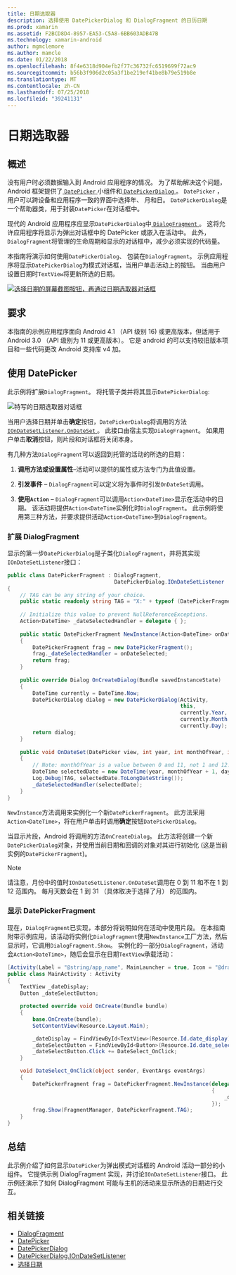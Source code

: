 ```yaml
---
title: 日期选取器
description: 选择使用 DatePickerDialog 和 DialogFragment 的日历日期
ms.prod: xamarin
ms.assetid: F2BCD8D4-8957-EA53-C5A8-6BB603ADB47B
ms.technology: xamarin-android
author: mgmclemore
ms.author: mamcle
ms.date: 01/22/2018
ms.openlocfilehash: 8f4e6318d904efb2f77c36732fc6519699f72ac9
ms.sourcegitcommit: b56b3f906d2c05a3f1be219ef41be8b79e519b8e
ms.translationtype: MT
ms.contentlocale: zh-CN
ms.lasthandoff: 07/25/2018
ms.locfileid: "39241131"
---
```

# <a name="date-picker"></a>日期选取器

## <a name="overview"></a>概述

没有用户时必须数据输入到 Android 应用程序的情况。 为了帮助解决这个问题，Android 框架提供了[ `DatePicker` ](https://developer.xamarin.com/api/type/Android.Widget.DatePicker/)小组件和[ `DatePickerDialog` ](https://developer.xamarin.com/api/type/Android.App.DatePickerDialog/) 。 `DatePicker` ，用户可以跨设备和应用程序一致的界面中选择年、 月和日。 `DatePickerDialog`是一个帮助器类，用于封装`DatePicker`在对话框中。

现代的 Android 应用程序应显示`DatePickerDialog`中[ `DialogFragment` ](https://developer.xamarin.com/api/type/Android.App.DialogFragment/)。 这将允许应用程序将显示为弹出对话框中的 DatePicker 或嵌入在活动中。 此外，`DialogFragment`将管理的生命周期和显示的对话框中，减少必须实现的代码量。

本指南将演示如何使用`DatePickerDialog`、 包装在`DialogFragment`。 示例应用程序将显示`DatePickerDialog`为模式对话框，当用户单击活动上的按钮。 当由用户设置日期时`TextView`将更新所选的日期。

[![选择日期的屏幕截图按钮，再通过日期选取器对话框](date-picker-images/image-01-sml.png)](date-picker-images/image-01.png#lightbox)

## <a name="requirements"></a>要求

本指南的示例应用程序面向 Android 4.1 （API 级别
16) 或更高版本，但适用于 Android 3.0 （API 级别为 11 或更高版本）。 它是 android 的可以支持较旧版本项目和一些代码更改 Android 支持库 v4 加。

## <a name="using-the-datepicker"></a>使用 DatePicker

此示例将扩展`DialogFragment`。 将托管子类并将其显示`DatePickerDialog`:

![特写的日期选取器对话框](date-picker-images/image-02.png)

当用户选择日期并单击**确定**按钮，`DatePickerDialog`将调用的方法[ `IOnDateSetListener.OnDateSet` ](https://developer.xamarin.com/api/member/Android.App.DatePickerDialog+IOnDateSetListener.OnDateSet/p/Android.Widget.DatePicker/System.Int32/System.Int32/System.Int32/)。
此接口由宿主实现`DialogFragment`。 如果用户单击**取消**按钮，则片段和对话框将关闭本身。

有几种方法`DialogFragment`可以返回到托管的活动的所选的日期：

1. **调用方法或设置属性**&ndash;活动可以提供的属性或方法专门为此值设置。

2. **引发事件** &ndash; `DialogFragment`可以定义将为事件时引发`OnDateSet`调用。

3. **使用`Action`**  &ndash; `DialogFragment`可以调用`Action<DateTime>`显示在活动中的日期。 该活动将提供`Action<DateTime`实例化时`DialogFragment`。 此示例将使用第三种方法，并要求提供活动`Action<DateTime>`到`DialogFragment`。



### <a name="extending-dialogfragment"></a>扩展 DialogFragment

显示的第一步`DatePickerDialog`是子类化`DialogFragment`，并将其实现`IOnDateSetListener`接口：

```csharp
public class DatePickerFragment : DialogFragment, 
                                  DatePickerDialog.IOnDateSetListener
{
    // TAG can be any string of your choice.
    public static readonly string TAG = "X:" + typeof (DatePickerFragment).Name.ToUpper();
    
    // Initialize this value to prevent NullReferenceExceptions.
    Action<DateTime> _dateSelectedHandler = delegate { };
    
    public static DatePickerFragment NewInstance(Action<DateTime> onDateSelected)
    {
        DatePickerFragment frag = new DatePickerFragment();
        frag._dateSelectedHandler = onDateSelected;
        return frag;
    }
    
    public override Dialog OnCreateDialog(Bundle savedInstanceState)
    {
        DateTime currently = DateTime.Now;
        DatePickerDialog dialog = new DatePickerDialog(Activity, 
                                                       this, 
                                                       currently.Year, 
                                                       currently.Month - 1,
                                                       currently.Day);
        return dialog;
    }
    
    public void OnDateSet(DatePicker view, int year, int monthOfYear, int dayOfMonth)
    {
        // Note: monthOfYear is a value between 0 and 11, not 1 and 12!
        DateTime selectedDate = new DateTime(year, monthOfYear + 1, dayOfMonth);
        Log.Debug(TAG, selectedDate.ToLongDateString());
        _dateSelectedHandler(selectedDate);
    }
}
```

`NewInstance`方法调用来实例化一个新`DatePickerFragment`。 此方法采用`Action<DateTime>`，将在用户单击时调用**确定**按钮`DatePickerDialog`。

当显示片段，Android 将调用的方法`OnCreateDialog`。 此方法将创建一个新`DatePickerDialog`对象，并使用当前日期和回调的对象对其进行初始化 (这是当前实例的`DatePickerFragment`)。


> [!NOTE]
> 请注意，月份中的值时`IOnDateSetListener.OnDateSet`调用在 0 到 11 和不在 1 到 12 范围内。 每月天数会在 1 到 31 （具体取决于选择了月） 的范围内。



### <a name="showing-the-datepickerfragment"></a>显示 DatePickerFragment

现在，`DialogFragment`已实现，本部分将说明如何在活动中使用片段。 在本指南附带示例应用，该活动将实例化`DialogFragment`使用`NewInstance`工厂方法，然后显示时，它调用`DialogFragment.Show`。 实例化的一部分`DialogFragment`，活动会`Action<DateTime>`，随后会显示在日期`TextView`承载活动：

```csharp
[Activity(Label = "@string/app_name", MainLauncher = true, Icon = "@drawable/icon")]
public class MainActivity : Activity
{
    TextView _dateDisplay;
    Button _dateSelectButton;

    protected override void OnCreate(Bundle bundle)
    {
        base.OnCreate(bundle);
        SetContentView(Resource.Layout.Main);

        _dateDisplay = FindViewById<TextView>(Resource.Id.date_display);
        _dateSelectButton = FindViewById<Button>(Resource.Id.date_select_button);
        _dateSelectButton.Click += DateSelect_OnClick;
    }

    void DateSelect_OnClick(object sender, EventArgs eventArgs)
    {
        DatePickerFragment frag = DatePickerFragment.NewInstance(delegate(DateTime time)
                                                                 {
                                                                     _dateDisplay.Text = time.ToLongDateString();
                                                                 });
        frag.Show(FragmentManager, DatePickerFragment.TAG);
    }
}
```


## <a name="summary"></a>总结

此示例介绍了如何显示`DatePicker`为弹出模式对话框的 Android 活动一部分的小组件。 它提供示例 DialogFragment 实现，并讨论`IOnDateSetListener`接口。 此示例还演示了如何 DialogFragment 可能与主机的活动来显示所选的日期进行交互。


## <a name="related-links"></a>相关链接

- [DialogFragment](https://developer.xamarin.com/api/type/Android.App.DialogFragment/)
- [DatePicker](https://developer.xamarin.com/api/type/Android.Widget.DatePicker/)
- [DatePickerDialog](https://developer.xamarin.com/api/type/Android.App.DatePickerDialog/)
- [DatePickerDialog.IOnDateSetListener](https://developer.xamarin.com/api/type/Android.App.DatePickerDialog+IOnDateSetListener/)
- [选择日期](https://github.com/xamarin/recipes/tree/master/Recipes/android/controls/datepicker/select_a_date)
